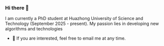 ### Hi there 👋

I am currently a PhD student at Huazhong University of Science and Technology (September 2025 - present). My passion lies in developing new algorithms and technologies
-  💬  If you are interested, feel free to email me at any time.
